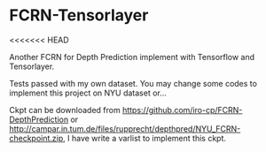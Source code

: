 # FCRN-Tensorlayer
<<<<<<< HEAD

Another FCRN for Depth Prediction implement with Tensorflow and Tensorlayer.

Tests passed with my own dataset. You may change some codes to implement this project on NYU dataset or...

Ckpt can be downloaded from https://github.com/iro-cp/FCRN-DepthPrediction or http://campar.in.tum.de/files/rupprecht/depthpred/NYU_FCRN-checkpoint.zip, I have write a varlist to implement this ckpt.
